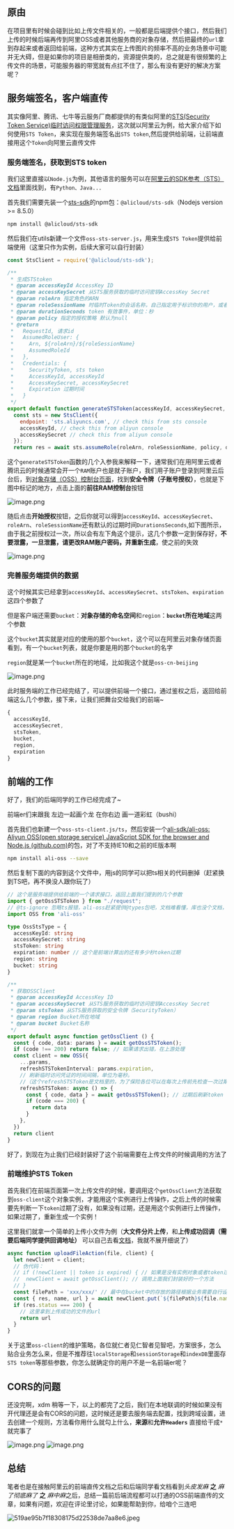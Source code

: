 ## 原由
在项目里有时候会碰到比如上传文件相关的，一般都是后端提供个接口，然后我们上传的时候后端再传到阿里OSS或者其他服务商的对象存储，然后把最终的`url`拿到存起来或者返回给前端，这种方式其实在上传图片的频率不高的业务场景中可能并无大碍，但是如果你的项目是相册类的，资源提供类的，总之就是有很频繁的上传文件的场景，可能服务器的带宽就有点扛不住了，那么有没有更好的解决方案呢？

## 服务端签名，客户端直传
其实像阿里、腾讯、七牛等云服务厂商都提供的有类似阿里的[STS(Security Token Service)临时访问权限管理服务](https://helpcdn.aliyun.com/document_detail/28756.htm?spm=a2c4g.11186623.0.0.3343fe11D4G4zB#concept-ong-5nv-xdb)，这次就以阿里云为例，给大家介绍下如何使用`STS Token`，来实现在服务端签名出`STS token`,然后提供给前端，让前端直接用这个`Token`向阿里云直传文件

### 服务端签名，获取到STS token
我们这里直接以`Node.js`为例，其他语言的服务可以在[阿里云的SDK参考（STS）文档](https://helpcdn.aliyun.com/document_detail/28784.html)里面找到，有`Python、Java...`

首先我们需要先装一个[sts-sdk](https://github.com/aliyun/openapi-core-nodejs-sdk?spm=a2c4g.11186623.0.0.3acc73bdIhnhxc)的npm包：`@alicloud/sts-sdk`（Nodejs version >= 8.5.0）

```bash
npm install @alicloud/sts-sdk
```

然后我们在utils新建一个文件`oss-sts-server.js`，用来生成`STS Token`提供给前端使用（这里只作为实例，后续大家可以自行封装）

```javascript
const StsClient = require('@alicloud/sts-sdk');

/**
 * 生成STStoken
 * @param accessKeyId AccessKey ID
 * @param accessKeySecret 从STS服务获取的临时访问密钥AccessKey Secret
 * @param roleArn 指定角色的ARN
 * @param roleSessionName 时临时Token的会话名称，自己指定用于标识你的用户，或者用于区分Token颁发给谁
 * @param durationSeconds token 有效事件，单位：秒
 * @param policy 指定的授权策略 默认为null
 * @return
 *   RequestId, 请求id
 *   AssumedRoleUser: {
 *     Arn, ${roleArn}/${roleSessionName}
 *     AssumedRoleId
 *   },
 *   Credentials: {
 *     SecurityToken, sts token
 *     AccessKeyId, accessKeyId
 *     AccessKeySecret, accessKeySecret
 *     Expiration 过期时间
 *   }
 */
export default function generateSTSToken(accessKeyId, accessKeySecret, roleArn, roleSessionName = 'external-username', durationSeconds = 3600, policy = null) {
  const sts = new StsClient({
    endpoint: 'sts.aliyuncs.com', // check this from sts console
    accessKeyId, // check this from aliyun console
    accessKeySecret // check this from aliyun console
  });
  return res = await sts.assumeRole(roleArn, roleSessionName, policy, durationSeconds);
```

这个`generateSTSToken`函数的几个入参我来解释一下，通常我们在用阿里云或者腾讯云的时候通常会开一个`RAM`账户也是就子账户，我们用子账户登录到阿里云后台后，到[对象存储（OSS）控制台页面](https://oss.console.aliyun.com/overview)，找到**安全令牌（子账号授权）**，也就是下图中标记的地方，点击上面的**前往RAM控制台**按钮

![image.png](https://p1-juejin.byteimg.com/tos-cn-i-k3u1fbpfcp/2d573d67bb7641d3a7e6c386a22d2182~tplv-k3u1fbpfcp-watermark.image?)

随后点击**开始授权**按钮，之后你就可以得到`accessKeyId`、`accessKeySecret`、`roleArn`、`roleSessionName`还有默认的过期时间`DurationsSeconds`,如下图所示，由于我之前授权过一次，所以会有左下角这个提示，这几个参数一定到保存好，**不要泄露，一旦泄露，请更改RAM账户密码，并重新生成**，使之前的失效

![image.png](https://p9-juejin.byteimg.com/tos-cn-i-k3u1fbpfcp/e04ef0c976b0498b8241c44b4207d642~tplv-k3u1fbpfcp-watermark.image?)


### 完善服务端提供的数据

这个时候其实已经拿到`accessKeyId`、`accessKeySecret`、`stsToken`、`expiration`这四个参数了

但是客户端还需要`bucket`：**对象存储的命名空间**和`region`：**`bucket`所在地域**这两个参数

这个`bucket`其实就是对应的使用的那个`bucket`，这个可以在阿里云对象存储页面看到，有一个`bucket`列表，就是你要是用的那个`bucket`的名字

`region`就是某一个`bucket`所在的地域，比如我这个就是`oss-cn-beijing`

![image.png](https://p6-juejin.byteimg.com/tos-cn-i-k3u1fbpfcp/513c2022923445bbaa454376261f3c0a~tplv-k3u1fbpfcp-watermark.image?)

此时服务端的工作已经完结了，可以提供前端一个接口，通过鉴权之后，返回给前端这么几个参数，接下来，让我们把舞台交给我们的前端~
```javascript
{
  accessKeyId,
  accessKeySecret,
  stsToken,
  bucket,
  region,
  expiration
}
```

## 前端的工作
好了，我们的后端同学的工作已经完成了~

前端er们来跟我 左边一起画个龙 在你右边 画一道彩虹（bushi）

首先我们也新建一个`oss-sts-client.js/ts`，然后安装一个[ali-sdk/ali-oss: Aliyun OSS(open storage service) JavaScript SDK for the browser and Node.js (github.com)](https://github.com/ali-sdk/ali-oss)的包，对了不支持IE10和之前的IE版本啊
```bash
npm install ali-oss --save
```
然后复制下面的内容到这个文件中，用js的同学可以把ts相关的代码删掉（赶紧换到TS吧，再不换没人跟你玩了）
```typescript
// 这个是服务端提供给前端的一个请求接口，返回上面我们提到的几个参数
import { getOssSTSToken } from "./request"; 
// @ts-ignore 忽略ts报错，ali-oss赶紧提供@types包吧，文档难看懂，库也没个文档，你们文档要是维护的好，我还用写这个？我都不想吐槽……（bushi）
import OSS from 'ali-oss'

type OssStsType = {
  accessKeyId: string
  accessKeySecret: string
  stsToken: string
  expiration: number // 这个是前端计算出的还有多少秒token过期
  region: string
  bucket: string
}

/**
 * 获取OSSClient
 * @param accessKeyId AccessKey ID
 * @param accessKeySecret 从STS服务获取的临时访问密钥AccessKey Secret
 * @param stsToken 从STS服务获取的安全令牌（SecurityToken）
 * @param region Bucket所在地域
 * @param bucket Bucket名称
 */
export default async function getOssClient () {
  const { code, data: params } = await getOssSTSToken();
  if (code !== 200) return false; // 如果请求出错，在上游处理
  const client = new OSS({
    ...params,
    refreshSTSTokenInterval: params.expiration,
    // 刷新临时访问凭证的时间间隔，单位为毫秒。
    //（这个refreshSTSToken是文档里的，为了保险各位可以在每次上传前先检查一次过期没有，不要依赖提供的这个方法）
    refreshSTSToken: async () => {
      const { code, data } = await getOssSTSToken(); // 过期后刷新token
      if (code === 200) {
        return data
      }
    },
  })
  return client
}

```
好了，到现在为止我们已经封装好了这个前端需要在上传文件的时候调用的方法了

### 前端维护STS Token
首先我们在前端页面第一次上传文件的时候，要调用这个`getOssClient`方法获取到`oss-client`这个对象实例，才能用这个实例进行上传操作，之后上传的时候需要先判断一下`token`过期了没有，如果没有过期，还是用这个实例进行上传操作，如果过期了，重新生成一个实例！

这里我们就拿一个简单的上传小文件为例（**大文件分片上传**，和**上传成功回调（需要后端同学提供回调地址）** 可以自己去看[文档](https://help.aliyun.com/document_detail/64047.html)，我就不展开细说了）

```javascript
async function uploadFileAction(file, client) {
  let newClient = client;
  // 伪代码：
  // if (!newClient || token is expired) { // 如果是没有实例对象或者token过期了就要重新生成
  //  newClient = await getOssClient(); // 调用上面我们封装好的一个方法
  // }
  const filePath = 'xxx/xxx/' // 最中在bucket中的存放的路径根据业务需要自行设置，文件名也是可以自行设置
  const { res, name, url } = await newClient.put(`${filePath}${file.name}`, file);
  if (res.status === 200) {
    // 这里拿到上传成功的文件的url
    return url
  }  
}
```
关于这里`oss-client`的维护策略，各位就仁者见仁智者见智吧，方案很多，怎么贴合业务怎么来，但是不推荐往`localStorage`和`sessionStorage`和`indexDB`里面存`STS token`等那些参数，你怎么就确定你的用户不是一名前端er呢？

## CORS的问题
还没完啊，xdm 稍等一下，以上的都完了之后，我们在本地联调的时候如果没有开代理还是会有CORS的问题，这时候还是要去服务端去配置，找到跨域设置，进去创建一个规则，方法看你用什么就勾上什么，**来源**和**允许`Headers`** 直接给干成`*`就完事了

![image.png](https://p1-juejin.byteimg.com/tos-cn-i-k3u1fbpfcp/39c8f2a4349241668d1da953b7960b71~tplv-k3u1fbpfcp-watermark.image?)
![image.png](https://p6-juejin.byteimg.com/tos-cn-i-k3u1fbpfcp/9eb8ffa7860c48059905e98ad977ab0d~tplv-k3u1fbpfcp-watermark.image?)


## 总结

笔者也是在接触阿里云的前端直传文档之后和后端同学看文档看到*头皮发麻* **之** *麻了彻底麻了* **之** *麻中麻*之后，总结一篇前后端流程都可以打通的OSS前端直传的文章，如果有问题，欢迎在评论里讨论，如果能帮助到你，给咱个三连吧


![519ae95b7f18308175d22538de7aa8e6.jpeg](https://p6-juejin.byteimg.com/tos-cn-i-k3u1fbpfcp/5f299c535a2741a3b7048bcaa0792eff~tplv-k3u1fbpfcp-watermark.image?)


